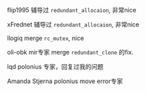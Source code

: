 flip1995
辅导过 `redundant_allocaion`, 非常nice

xFrednet
辅导过 `redundant_allocaion`, 非常nice

llogiq
merge `rc_mutex`, nice

oli-obk
mir专家
merge `redundant_clone` 的fix. 

lqd
polonius 专家，回复过我的问题

Amanda Stjerna
polonius move error专家

